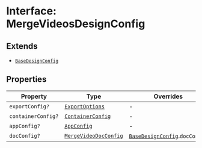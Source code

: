 # Interface: MergeVideosDesignConfig

## Extends

- [`BaseDesignConfig`](base-design-config/index.md)

## Properties

| Property | Type | Overrides | Inherited from |
| ------ | ------ | ------ | ------ |
| `exportConfig?` | [`ExportOptions`](../../../ExportConfig.types/type-aliases/export-options/index.md) | - | [`BaseDesignConfig`](base-design-config/index.md).`exportConfig` |
| `containerConfig?` | [`ContainerConfig`](../../../ContainerConfig.types/type-aliases/container-config/index.md) | - | [`BaseDesignConfig`](base-design-config/index.md).`containerConfig` |
| `appConfig?` | [`AppConfig`](../../AppConfig.types/interfaces/app-config.md) | - | [`BaseDesignConfig`](base-design-config/index.md).`appConfig` |
| `docConfig?` | [`MergeVideoDocConfig`](../../DocConfig.types/interfaces/merge-video-doc-config/index.md) | [`BaseDesignConfig`](base-design-config/index.md).`docConfig` | - |
